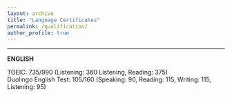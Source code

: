 ```yaml
---
layout: archive
title: "Language Certificates"
permalink: /qualification/
author_profile: true
---
```


---------------------------------------------------------------

**ENGLISH**  

TOEIC: 735/990 (Listening: 360 Listening, Reading: 375) <br>
Duolingo English Test: 105/160 (Speaking: 90, Reading: 115, Writing: 115, Listening: 95)

